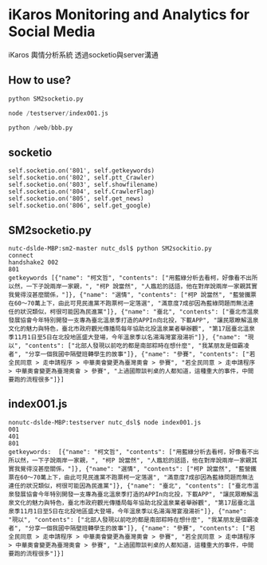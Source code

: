 # iKaros Monitoring and Analytics for Social Media
iKaros 輿情分析系統
透過socketio與server溝通


## How to use?

```python
python SM2socketio.py
```

```python
node /testserver/index001.js
```

```python
python /web/bbb.py
```
## socketio
    self.socketio.on('801', self.getkeywords)
    self.socketio.on('802', self.ptt_Crawler)
    self.socketio.on('803', self.showfilename)
    self.socketio.on('804', self.CrawlerFlag)
    self.socketio.on('805', self.get_news)
    self.socketio.on('806', self.get_google)


## SM2socketio.py
```
nutc-dslde-MBP:sm2-master nutc_dsl$ python SM2sockitio.py
connect
handshake2 002
801
getkeywords [{"name": "柯文哲", "contents": ["用藍綠分析去看柯，好像看不出所以然，一下子說兩岸一家親，", "柯P 說當然", "人尷尬的話語，他在對岸說兩岸一家親其實我覺得沒甚麼關係，"]}, {"name": "選情", "contents": ["柯P 說當然", "藍營鐵票在60～70萬上下，由此可見民進黨不跑票柯一定落選", "滿意度7成卻因為藍綠問題而無法連任的狀況類似，柯很可能因為民進黨"]}, {"name": "臺北", "contents": ["臺北市溫泉發展協會今年特別開發一支專為臺北溫泉季打造的APPIn向北投，下載APP", "讓民眾瞭解溫泉文化的魅力與特色，臺北市政府觀光傳播局每年協助北投溫泉業者舉辦觀", "第17屆臺北溫泉季11月1日至5日在北投地區盛大登場，今年溫泉季以名湯海灣宴潑湯祈"]}, {"name": "現以", "contents": ["北部人發現以前吃的都是南部粽時在想什麼", "我某朋友是個霸凌者", "分享一個我國中隔壁班轉學生的故事"]}, {"name": "參賽", "contents": ["若全民同意 > 走申請程序 > 中華奧會變更為臺灣奧會 > 參賽", "若全民同意 > 走申請程序 > 中華奧會變更為臺灣奧會 > 參賽", "上過國際談判桌的人都知道，這種重大的事件，中間要跑的流程很多"]}]
```

## index001.js

```
nonutc-dslde-MBP:testserver nutc_dsl$ node index001.js
001
401
801
getkeywords:  [{"name": "柯文哲", "contents": ["用藍綠分析去看柯，好像看不出所以然，一下子說兩岸一家親，", "柯P 說當然", "人尷尬的話語，他在對岸說兩岸一家親其實我覺得沒甚麼關係，"]}, {"name": "選情", "contents": ["柯P 說當然", "藍營鐵票在60～70萬上下，由此可見民進黨不跑票柯一定落選", "滿意度7成卻因為藍綠問題而無法連任的狀況類似，柯很可能因為民進黨"]}, {"name": "臺北", "contents": ["臺北市溫泉發展協會今年特別開發一支專為臺北溫泉季打造的APPIn向北投，下載APP", "讓民眾瞭解溫泉文化的魅力與特色，臺北市政府觀光傳播局每年協助北投溫泉業者舉辦觀", "第17屆臺北溫泉季11月1日至5日在北投地區盛大登場，今年溫泉季以名湯海灣宴潑湯祈"]}, {"name": "現以", "contents": ["北部人發現以前吃的都是南部粽時在想什麼", "我某朋友是個霸凌者", "分享一個我國中隔壁班轉學生的故事"]}, {"name": "參賽", "contents": ["若全民同意 > 走申請程序 > 中華奧會變更為臺灣奧會 > 參賽", "若全民同意 > 走申請程序 > 中華奧會變更為臺灣奧會 > 參賽", "上過國際談判桌的人都知道，這種重大的事件，中間要跑的流程很多"]}]
```
